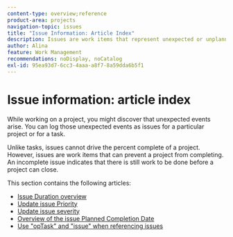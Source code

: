 ```yaml
---
content-type: overview;reference
product-area: projects
navigation-topic: issues
title: "Issue Information: Article Index"
description: Issues are work items that represent unexpected or unplanned work on a project. The following articles contain information about issues. 
author: Alina
feature: Work Management
recommendations: noDisplay, noCatalog
exl-id: 95ea93d7-6cc3-4aaa-a8f7-8a59dda6b5f1
---
```

# Issue information: article index

<!--Audited: 08/2025-->

While working on a project, you might discover that unexpected events arise. You can log those unexpected events as issues for a particular project or for a task. 

Unlike tasks, issues cannot drive the percent complete of a project. However, issues are work items that can prevent a project from completing. An incomplete issue indicates that there is still work to be done before a project can close. 

This section contains the following articles:

* [Issue Duration overview](../../../manage-work/issues/issue-information/issue-duration.md) 
* [Update issue Priority](../../../manage-work/issues/issue-information/update-issue-priority.md) 
* [Update issue severity](../../../manage-work/issues/issue-information/update-issue-severity.md) 
* [Overview of the issue Planned Completion Date](../../../manage-work/issues/issue-information/issue-planned-completion-date.md) 
* [Use "opTask" and "issue" when referencing issues](../../../manage-work/issues/issue-information/use-optask-instead-of-issue.md)
